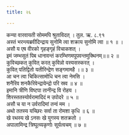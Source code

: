 ```yaml
---
title: २६

---
```

कन्या वारवायती सोममपि श्रुताविदत् । तुल. ऋ. ८.९१  
अस्तं भरन्त्यब्रवीदिन्द्राय सुनोमि त्वा शक्राय सुनोमि त्वा ॥ १ ॥ ।  
असौ य एष वीरको गृहङ्गृहं विचाकशत् ।  
इमं जम्भसुतं पिब धानावन्तं करम्भिणमपूपवन्तमुक्थिनम्॥॥ २ ॥  
कुविच्छकत् कुवित् करत् कुविन्नो वस्यसस्करत् ।  
कुवित् पतिद्वितो यतीरिन्द्रेण सङ्गमामहै ।॥ ३ ॥  
आ चन त्वा चिकित्सामोधि चन त्वा नेमसि ।  
शनैरिव शनकैरिवेन्द्रायेन्द्रो परि स्रव ॥ ४ ॥  
इमानि त्रीणि विष्टपा तानीन्द्र वि रोहय ।  
शिरस्ततस्योर्वरामादिदं म उपोदरे ॥ ५ ॥  
असौ च या न उर्वरादिमां तन्वं मम ।  
अथो ततस्य यच्छिरः सर्वा ता रोमशा कृधि ॥ ६ ॥  
खे रथस्य खे ऽनसः खे युगस्य शतक्रतो ।  
अपालामिन्द्र त्रिष्पूत्व्यकृणोः सूर्यत्वचम् ॥ ७ ॥  
  